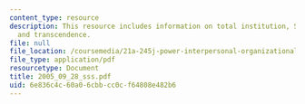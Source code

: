 ```yaml
---
content_type: resource
description: This resource includes information on total institution, Stone Incident,
  and transcendence.
file: null
file_location: /coursemedia/21a-245j-power-interpersonal-organizational-and-global-dimensions-fall-2005/6e836c4c60a06cbbcc0cf64808e482b6_2005_09_28_sss.pdf
file_type: application/pdf
resourcetype: Document
title: 2005_09_28_sss.pdf
uid: 6e836c4c-60a0-6cbb-cc0c-f64808e482b6
---
```


